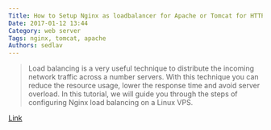 ```yaml
---
Title: How to Setup Nginx as loadbalancer for Apache or Tomcat for HTTP/HTTPS
Date: 2017-01-12 13:44
Category: web server
Tags: nginx, tomcat, apache
Authors: sedlav
---
```


> Load balancing is a very useful technique to distribute the incoming network traffic across a number servers. With this technique you can reduce the resource usage, lower the response time and avoid server overload. In this tutorial, we will guide you through the steps of configuring Nginx load balancing on a Linux VPS.

[Link](https://www.rosehosting.com/blog/set-up-nginx-load-balancing/)
